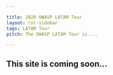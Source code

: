 ```yaml
---

title: 2020 OWASP LATAM Tour
layout: col-sidebar
tags: LATAM Tour
pitch: The OWASP LATAM Tour is....

---
```


## This site is coming soon...
